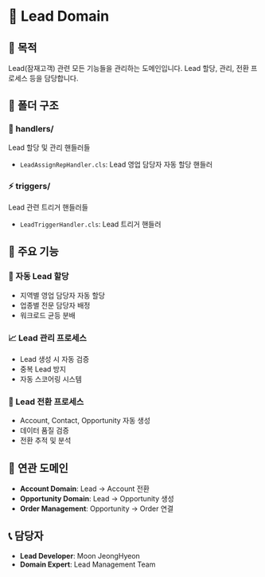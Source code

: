 # 🎯 Lead Domain

## 🎯 목적
Lead(잠재고객) 관련 모든 기능들을 관리하는 도메인입니다. Lead 할당, 관리, 전환 프로세스 등을 담당합니다.

## 📁 폴더 구조

### 🔧 handlers/
Lead 할당 및 관리 핸들러들
- `LeadAssignRepHandler.cls`: Lead 영업 담당자 자동 할당 핸들러

### ⚡ triggers/
Lead 관련 트리거 핸들러들
- `LeadTriggerHandler.cls`: Lead 트리거 핸들러

## 🔄 주요 기능

### 👥 자동 Lead 할당
- 지역별 영업 담당자 자동 할당
- 업종별 전문 담당자 배정
- 워크로드 균등 분배

### 📈 Lead 관리 프로세스
- Lead 생성 시 자동 검증
- 중복 Lead 방지
- 자동 스코어링 시스템

### 🔄 Lead 전환 프로세스
- Account, Contact, Opportunity 자동 생성
- 데이터 품질 검증
- 전환 추적 및 분석

## 🤝 연관 도메인
- **Account Domain**: Lead → Account 전환
- **Opportunity Domain**: Lead → Opportunity 생성
- **Order Management**: Opportunity → Order 연결

## 📞 담당자
- **Lead Developer**: Moon JeongHyeon
- **Domain Expert**: Lead Management Team
